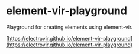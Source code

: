 # element-vir-playground

Playground for creating elements using element-vir.

[https://electrovir.github.io/element-vir-playground](https://electrovir.github.io/element-vir-playground)
